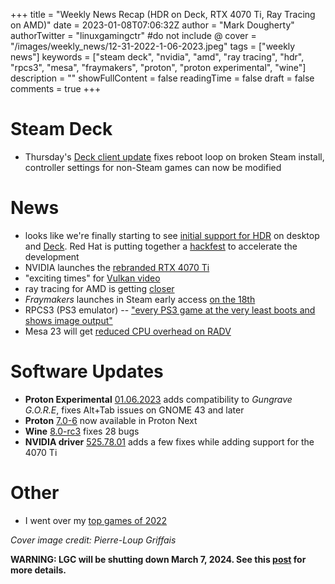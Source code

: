 +++
title = "Weekly News Recap (HDR on Deck, RTX 4070 Ti, Ray Tracing on AMD)"
date = 2023-01-08T07:06:32Z
author = "Mark Dougherty"
authorTwitter = "linuxgamingctr" #do not include @
cover = "/images/weekly_news/12-31-2022-1-06-2023.jpeg"
tags = ["weekly news"]
keywords = ["steam deck", "nvidia", "amd", "ray tracing", "hdr", "rpcs3", "mesa", "fraymakers", "proton", "proton experimental", "wine"]
description = ""
showFullContent = false
readingTime = false
draft = false
comments = true
+++
# Steam Deck
- Thursday's [Deck client update](https://linuxgamingcentral.com/posts/steam-deck-client-beta-1-05-2023/) fixes reboot loop on broken Steam install, controller settings for non-Steam games can now be modified

# News
- looks like we're finally starting to see [initial support for HDR](https://twitter.com/Plagman2/status/1610200412854046720) on desktop and [Deck](https://twitter.com/Plagman2/status/1611149273894387715). Red Hat is putting together a [hackfest](https://wiki.gnome.org/Hackfests/ShellDisplayNext2023) to accelerate the development
- NVIDIA launches the [rebranded RTX 4070 Ti](https://www.nvidia.com/en-gb/geforce/graphics-cards/40-series/rtx-4070ti/)
- "exciting times" for [Vulkan video](https://themaister.net/blog/2023/01/05/vulkan-video-shenanigans-ffmpeg-radv-integration-experiments/)
- ray tracing for AMD is getting [closer](https://www.gamingonlinux.com/2023/01/amd-ray-tracing-on-linux-gets-closer-with-mesa-enabling-specific-games/)
- *Fraymakers* launches in Steam early access [on the 18th](https://linuxgamingcentral.com/posts/fraymakers-launches-january-18/)
- RPCS3 (PS3 emulator) -- ["every PS3 game at the very least boots and shows image output"](https://twitter.com/rpcs3/status/1607123433506177025)
- Mesa 23 will get [reduced CPU overhead on RADV](https://www.phoronix.com/news/RADV-Lower-Overhead-Draw)

# Software Updates
- **Proton Experimental** [01.06.2023](https://linuxgamingcentral.com/posts/proton-experimental-update-1-06-2023/) adds compatibility to *Gungrave G.O.R.E*, fixes Alt+Tab issues on GNOME 43 and later
- **Proton** [7.0-6](https://linuxgamingcentral.com/posts/proton-next-7.0-6/) now available in Proton Next
- **Wine** [8.0-rc3](https://linuxgamingcentral.com/posts/wine-8.0-rc3/) fixes 28 bugs
- **NVIDIA driver** [525.78.01](https://www.nvidia.co.uk/download/driverResults.aspx/198295/en-uk) adds a few fixes while adding support for the 4070 Ti

# Other
- I went over my [top games of 2022](https://linuxgamingcentral.com/posts/my-top-games-of-2022/)

*Cover image credit: Pierre-Loup Griffais*

**WARNING: LGC will be shutting down March 7, 2024. See this [post](https://linuxgamingcentral.com/posts/the-end-of-lgc/) for more details.**
